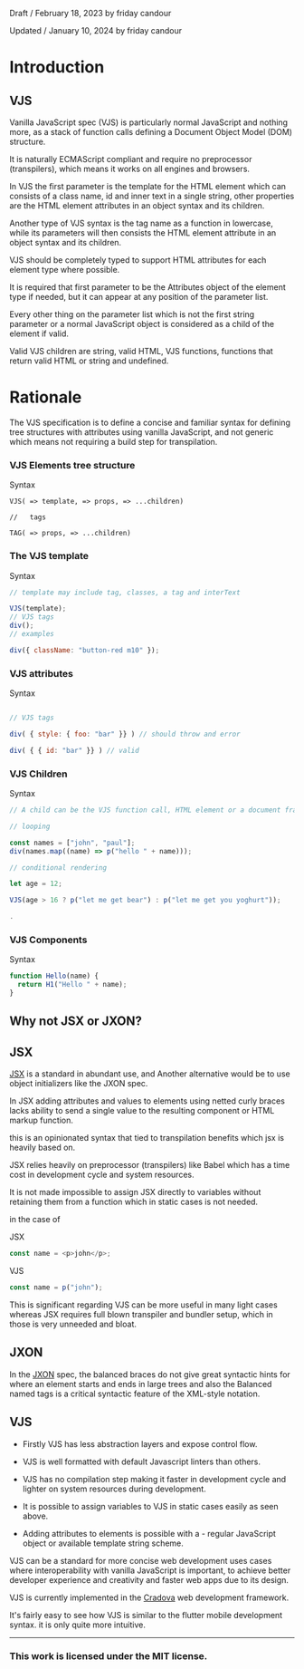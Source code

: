Draft / February 18, 2023 by friday candour

Updated / January 10, 2024 by friday candour

# Introduction

## VJS

Vanilla JavaScript spec (VJS) is particularly normal JavaScript and nothing more, as a stack of function calls defining a Document Object Model (DOM) structure.

It is naturally ECMAScript compliant and require no preprocessor (transpilers), which means it works on all engines and browsers.

In VJS the first parameter is the template for the HTML element which can consists of a class name, id and inner text in a single string, other properties are the HTML element attributes in an object syntax and its children.

Another type of VJS syntax is the tag name as a function in lowercase, while its parameters will then consists the HTML element attribute in an object syntax and its children.

VJS should be completely typed to support HTML attributes for each element type where possible.

It is required that first parameter to be the Attributes object of the element type if needed, but it can appear at any position of the parameter list.

Every other thing on the parameter list which is not the first string parameter or a normal JavaScript object is considered as a child of the element if valid.

Valid VJS children are string, valid HTML, VJS functions, functions that return valid HTML or string and undefined.

# Rationale

The VJS specification is to define a concise and familiar syntax for defining tree structures with attributes using vanilla JavaScript, and not generic which means not requiring a build step for transpilation.

### VJS Elements tree structure

Syntax

```
VJS( => template, => props, => ...children)

//   tags

TAG( => props, => ...children)

```

### The VJS template

Syntax

```js
// template may include tag, classes, a tag and interText

VJS(template);
// VJS tags
div();
// examples

div({ className: "button-red m10" });
```

### VJS attributes

Syntax

```js

// VJS tags

div( { style: { foo: "bar" }} ) // should throw and error

div( { { id: "bar" }} ) // valid
```

### VJS Children

Syntax

```js
// A child can be the VJS function call, HTML element or a document fragment.

// looping

const names = ["john", "paul"];
div(names.map((name) => p("hello " + name)));

// conditional rendering

let age = 12;

VJS(age > 16 ? p("let me get bear") : p("let me get you yoghurt"));

.
```

### VJS Components

Syntax

```js
function Hello(name) {
  return H1("Hello " + name);
}
```

## Why not JSX or JXON?

## JSX

[JSX](https://facebook.github.io/jsx/#sec-prior-art) is a standard in abundant use, and Another alternative would be to use object initializers like the JXON spec.

In JSX adding attributes and values to elements using netted curly braces lacks ability to send a single value to the resulting component or HTML markup function.

this is an opinionated syntax that tied to transpilation benefits which jsx is heavily based on.

JSX relies heavily on preprocessor (transpilers) like Babel which has a time cost in development cycle and system resources.

It is not made impossible to assign JSX directly to variables without retaining them from a function which in static cases is not needed.

in the case of

JSX

```js
const name = <p>john</p>;
```

VJS

```js
const name = p("john");
```

This is significant regarding VJS can be more useful in many light cases whereas JSX requires full blown transpiler and bundler setup, which in those is very unneeded and bloat.

## JXON

In the [JXON](https://htmlpreview.github.io/?https://github.com/mdn/archived-content/blob/main/files/en-us/archive/jxon/raw.HTML) spec, the balanced braces do not give great syntactic hints for where an element starts and ends in large trees and also the Balanced named tags is a critical syntactic feature of the XML-style notation.

## VJS

- Firstly VJS has less abstraction layers and expose control flow.

- VJS is well formatted with default Javascript linters than others.

- VJS has no compilation step making it faster in development cycle and lighter on system resources during development.

- It is possible to assign variables to VJS in static cases easily as seen above.

- Adding attributes to elements is possible with a - regular JavaScript object or available template string scheme.

VJS can be a standard for more concise web development uses cases where interoperability with vanilla JavaScript is important, to achieve better developer experience and creativity and faster web apps due to its design.

VJS is currently implemented in the [Cradova](https://github.com/fridaycandour/cradova) web development framework.

It's fairly easy to see how VJS is similar to the flutter mobile development syntax.
it is only quite more intuitive.

<hr>

### This work is licensed under the MIT license.
